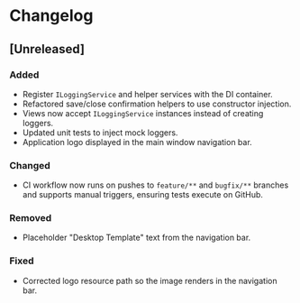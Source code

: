 # Changelog

## [Unreleased]
### Added
- Register `ILoggingService` and helper services with the DI container.
- Refactored save/close confirmation helpers to use constructor injection.
- Views now accept `ILoggingService` instances instead of creating loggers.
- Updated unit tests to inject mock loggers.
- Application logo displayed in the main window navigation bar.

### Changed
- CI workflow now runs on pushes to `feature/**` and `bugfix/**` branches and supports manual triggers, ensuring tests execute on GitHub.

### Removed
- Placeholder "Desktop Template" text from the navigation bar.

### Fixed
- Corrected logo resource path so the image renders in the navigation bar.

